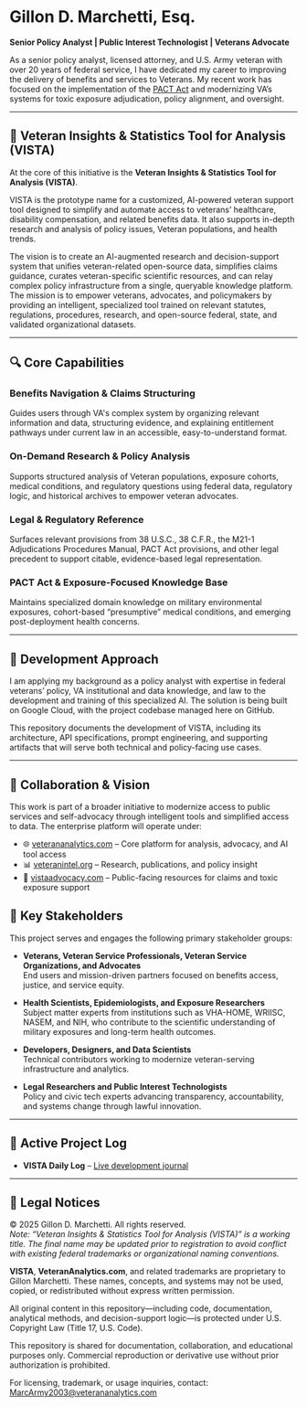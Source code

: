 # Gillon D. Marchetti, Esq.  
**Senior Policy Analyst | Public Interest Technologist | Veterans Advocate**

As a senior policy analyst, licensed attorney, and U.S. Army veteran with over 20 years of federal service, I have dedicated my career to improving the delivery of benefits and services to Veterans. My recent work has focused on the implementation of the [PACT Act](https://www.va.gov/resources/the-pact-act-and-your-va-benefits/) and modernizing VA’s systems for toxic exposure adjudication, policy alignment, and oversight.

---

## 🚀 Veteran Insights & Statistics Tool for Analysis (VISTA)

At the core of this initiative is the **Veteran Insights & Statistics Tool for Analysis (VISTA)**.  

VISTA is the prototype name for a customized, AI-powered veteran support tool designed to simplify and automate access to veterans’ healthcare, disability compensation, and related benefits data. It also supports in-depth research and analysis of policy issues, Veteran populations, and health trends. 

The vision is to create an AI-augmented research and decision-support system that unifies veteran-related open-source data, simplifies claims guidance, curates veteran-specific scientific resources, and can relay complex policy infrastructure from a single, queryable knowledge platform. The mission is to empower veterans, advocates, and policymakers by providing an intelligent, specialized tool trained on relevant statutes, regulations, procedures, research, and open-source federal, state, and validated organizational datasets.

---

## 🔍 Core Capabilities

### Benefits Navigation & Claims Structuring  
Guides users through VA's complex system by organizing relevant information and data, structuring evidence, and explaining entitlement pathways under current law in an accessible, easy-to-understand format.

### On-Demand Research & Policy Analysis  
Supports structured analysis of Veteran populations, exposure cohorts, medical conditions, and regulatory questions using federal data, regulatory logic, and historical archives to empower veteran advocates.

### Legal & Regulatory Reference  
Surfaces relevant provisions from 38 U.S.C., 38 C.F.R., the M21-1 Adjudications Procedures Manual, PACT Act provisions, and other legal precedent to support citable, evidence-based legal representation.

### PACT Act & Exposure-Focused Knowledge Base  
Maintains specialized domain knowledge on military environmental exposures, cohort-based “presumptive” medical conditions, and emerging post-deployment health concerns.

---

## 🌱 Development Approach

I am applying my background as a policy analyst with expertise in federal veterans’ policy, VA institutional and data knowledge, and law to the development and training of this specialized AI. The solution is being built on Google Cloud, with the project codebase managed here on GitHub.

This repository documents the development of VISTA, including its architecture, API specifications, prompt engineering, and supporting artifacts that will serve both technical and policy-facing use cases.

---

## 🤝 Collaboration & Vision

This work is part of a broader initiative to modernize access to public services and self-advocacy through intelligent tools and simplified access to data. The enterprise platform will operate under:

- 🌐 [veterananalytics.com](https://veterananalytics.com) – Core platform for analysis, advocacy, and AI tool access  
- 📊 [veteranintel.org](https://veteranintel.org) – Research, publications, and policy insight  
- 🧭 [vistaadvocacy.com](https://vistaadvocacy.com) – Public-facing resources for claims and toxic exposure support

## 👥 Key Stakeholders

This project serves and engages the following primary stakeholder groups:

- **Veterans, Veteran Service Professionals, Veteran Service Organizations, and Advocates**  
  End users and mission-driven partners focused on benefits access, justice, and service equity.

- **Health Scientists, Epidemiologists, and Exposure Researchers**  
  Subject matter experts from institutions such as VHA-HOME, WRIISC, NASEM, and NIH, who contribute to the scientific understanding of military exposures and long-term health outcomes.

- **Developers, Designers, and Data Scientists**  
  Technical contributors working to modernize veteran-serving infrastructure and analytics.

- **Legal Researchers and Public Interest Technologists**  
  Policy and civic tech experts advancing transparency, accountability, and systems change through lawful innovation.

---

## 🔧 Active Project Log

- **VISTA Daily Log** – [Live development journal](https://github.com/MarcArmy2003/veteran-analytics/blob/main/docs/daily_log.md)

---

## 📄 Legal Notices

© 2025 Gillon D. Marchetti. All rights reserved.  
*Note: “Veteran Insights & Statistics Tool for Analysis (VISTA)” is a working title. The final name may be updated prior to registration to avoid conflict with existing federal trademarks or organizational naming conventions.*

**VISTA**, **VeteranAnalytics.com**, and related trademarks are proprietary to Gillon Marchetti. These names, concepts, and systems may not be used, copied, or redistributed without express written permission.

All original content in this repository—including code, documentation, analytical methods, and decision-support logic—is protected under U.S. Copyright Law (Title 17, U.S. Code).

This repository is shared for documentation, collaboration, and educational purposes only. Commercial reproduction or derivative use without prior authorization is prohibited.

For licensing, trademark, or usage inquiries, contact: [MarcArmy2003@veterananalytics.com](mailto:MarcArmy2003@veterananalytics.com)


